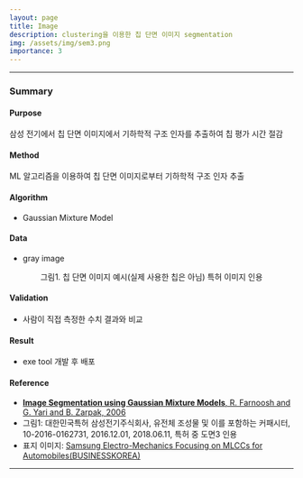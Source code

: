 ```yaml
---
layout: page
title: Image
description: clustering을 이용한 칩 단면 이미지 segmentation 
img: /assets/img/sem3.png
importance: 3
---
```


***

### Summary

#### Purpose
삼성 전기에서 칩 단면 이미지에서 기하학적 구조 인자를 추출하여 칩 평가 시간 절감

#### Method
ML 알고리즘을 이용하여 칩 단면 이미지로부터 기하학적 구조 인자 추출

#### Algorithm
- Gaussian Mixture Model

#### Data
- gray image
<p align="center">
<img class="img-fluid rounded z-depth-1" src="{{ '/assets/img/sem4.jpg' | relative_url }}" alt="" title="example image"/><br>
<caption>그림1. 칩 단면 이미지 예시(실제 사용한 칩은 아님) 특허 이미지 인용</caption>
</p>

#### Validation
- 사람이 직접 측정한 수치 결과와 비교

#### Result
- exe tool 개발 후 배포

#### Reference
- <a href="https://www.researchgate.net/publication/250791017_Image_Segmentation_using_Gaussian_Mixture_Models">**Image Segmentation using Gaussian Mixture Models**, R. Farnoosh and G. Yari and B. Zarpak, 2006</a>
- 그림1: 대한민국특허 삼성전기주식회사, 유전체 조성물 및 이를 포함하는 커패시터, 10-2016-0162731, 2016.12.01, 2018.06.11, 특허 중 도면3 인용
- 표지 이미지: <a href="http://www.businesskorea.co.kr/news/articleView.html?idxno=32935">Samsung Electro-Mechanics Focusing on MLCCs for Automobiles(BUSINESSKOREA)</a>

***